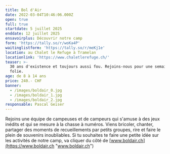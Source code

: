 ```yaml
---
title: Bol d'Air
date: 2022-03-04T10:46:06.000Z
open: true
full: true
startdate: 5 juillet 2025
enddate: 12 juillet 2025
ensavoirplus: Découvrir notre camp
form: 'https://tally.so/r/woKa4P'
waitinglistform: 'https://tally.so/r/meKj1e'
location: au Chalet le Refuge à Tramelan
locationlink: 'https://www.chaletlerefuge.ch/'
teaser: >-
  30 ans d'existence et toujours aussi fou. Rejoins-nous pour une semaine de
  folie.
age: de 8 à 14 ans
price: 240.- CHF
banner:
  - /images/boldair_0.jpg
  - /images/boldair_1.jpg
  - /images/boldair_2.jpg
responsable: Pascal Geiser
---
```


Rejoins une équipe de campeuses et de campeurs qui s'amuse à des jeux inédits et qui se mesure à la chasse à numéros. Viens bricoler, chanter, partager des moments de recueillements par petits groupes, rire et faire le plein de souvenirs inoubliables. Si tu souhaites te faire une petite idée sur les activités de notre camp, va cliquer du côté de [www.boldair.ch](https://www.boldair.ch "www.boldair.ch")
